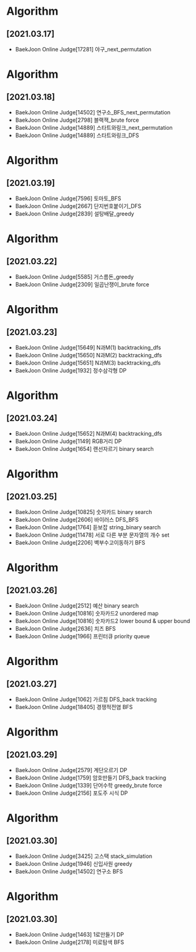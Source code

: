 # Algorithm<br>
## [2021.03.17]
* BaekJoon Online Judge[17281] 야구_next_permutation<br>
# Algorithm<br>
## [2021.03.18]
* BaekJoon Online Judge[14502] 연구소_BFS_next_permutation<br>
* BaekJoon Online Judge[2798]  블랙잭_brute force<br>
* BaekJoon Online Judge[14889] 스타트와링크_next_permutation<br>
* BaekJoon Online Judge[14889] 스타트와링크_DFS<br>
# Algorithm<br>
## [2021.03.19]
* BaekJoon Online Judge[7596] 토마토_BFS<br>
* BaekJoon Online Judge[2667] 단지번호붙이기_DFS<br>
* BaekJoon Online Judge[2839] 설탕배달_greedy<br>
# Algorithm<br>
## [2021.03.22]
* BaekJoon Online Judge[5585] 거스름돈_greedy<br>
* BaekJoon Online Judge[2309] 일곱난쟁이_brute force<br>
# Algorithm<br>
## [2021.03.23]
* BaekJoon Online Judge[15649] N과M(1) backtracking_dfs<br>
* BaekJoon Online Judge[15650] N과M(2) backtracking_dfs<br>
* BaekJoon Online Judge[15651] N과M(3) backtracking_dfs<br>
* BaekJoon Online Judge[1932]  정수삼각형 DP<br>
# Algorithm<br>
## [2021.03.24]
* BaekJoon Online Judge[15652] N과M(4) backtracking_dfs<br>
* BaekJoon Online Judge[1149]  RGB거리 DP<br>
* BaekJoon Online Judge[1654]  랜선자르기 binary search<br>
# Algorithm<br>
## [2021.03.25]
* BaekJoon Online Judge[10825] 숫자카드 binary search<br>
* BaekJoon Online Judge[2606]  바이러스 DFS_BFS<br>
* BaekJoon Online Judge[1764]  듣보잡 string_binary search<br>
* BaekJoon Online Judge[11478] 서로 다른 부분 문자열의 개수 set<br>
* BaekJoon Online Judge[2206]  벽부수고이동하기 BFS<br>
# Algorithm<br>
## [2021.03.26]
* BaekJoon Online Judge[2512]  예산 binary search<br>
* BaekJoon Online Judge[10816] 숫자카드2 unordered map<br>
* BaekJoon Online Judge[10816] 숫자카드2 lower bound & upper bound<br>
* BaekJoon Online Judge[2636]  치즈 BFS<br>
* BaekJoon Online Judge[1966]  프린터큐 priority queue<br>
# Algorithm<br>
## [2021.03.27]
* BaekJoon Online Judge[1062]  가르침 DFS_back tracking<br>
* BaekJoon Online Judge[18405] 경쟁적전염 BFS<br>
# Algorithm<br>
## [2021.03.29]
* BaekJoon Online Judge[2579]  계단오르기 DP<br>
* BaekJoon Online Judge[1759]  암호만들기 DFS_back tracking<br>
* BaekJoon Online Judge[1339]  단어수학   greedy_brute force<br>
* BaekJoon Online Judge[2156]  포도주 시식 DP<br>
# Algorithm<br>
## [2021.03.30]
* BaekJoon Online Judge[3425]  고스택 stack_simulation<br>
* BaekJoon Online Judge[1946]  신입사원 greedy<br>
* BaekJoon Online Judge[14502] 연구소 BFS<br>
# Algorithm<br>
## [2021.03.30]
* BaekJoon Online Judge[1463]  1로만들기 DP<br>
* BaekJoon Online Judge[2178]  미로탐색 BFS<br>
